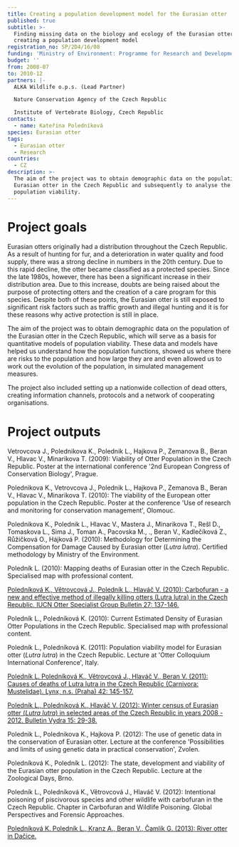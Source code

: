 ```yaml
---
title: Creating a population development model for the Eurasian otter
published: true
subtitle: >-
  Finding missing data on the biology and ecology of the Eurasian otter:
  creating a population development model
registration_no: SP/2D4/16/08
funding: 'Ministry of Environment: Programme for Research and Development'
budget: ''
from: 2008-07
to: 2010-12
partners: |-
  ALKA Wildlife o.p.s. (Lead Partner)

  Nature Conservation Agency of the Czech Republic

  Institute of Vertebrate Biology, Czech Republic
contacts:
  - name: Kateřina Poledníková
species: Eurasian otter
tags:
  - Eurasian otter
  - Research
countries:
  - CZ
description: >-
  The aim of the project was to obtain demographic data on the population of the
  Eurasian otter in the Czech Republic and subsequently to analyse the
  population viability.
---
```

# Project goals

Eurasian otters originally had a distribution throughout the Czech Republic. As a result of hunting for fur, and a deterioration in water quality and food supply, there was a strong decline in numbers in the 20th century. Due to this rapid decline, the otter became classified as a protected species. Since the late 1980s, however, there has been a significant increase in their distribution area. Due to this increase, doubts are being raised about the purpose of protecting otters and the creation of a care program for this species. Despite both of these points, the Eurasian otter is still exposed to significant risk factors such as traffic growth and illegal hunting and it is for these reasons why active protection is still in place. 

The aim of the project was to obtain demographic data on the population of the Eurasian otter in the Czech Republic, which will serve as a basis for quantitative models of population viability. These data and models have helped us understand how the population functions, showed us where there are risks to the population and how large they are and even allowed us to work out the evolution of the population, in simulated management measures.

The project also included setting up a nationwide collection of dead otters, creating information channels, protocols and a network of cooperating organisations.

# Project outputs

Vetrovcova J., Polednikova K., Polednik L., Hajkova P., Zemanova B., Beran V., Hlavac V., Minarikova T. (2009): Viability of Otter Population in the Czech Republic. Poster at the international conference '2nd European Congress of Conservation Biology', Prague.

Polednikova K., Vetrovcova J., Polednik L., Hajkova P., Zemanova B., Beran V., Hlavac V., Minarikova T. (2010): The viability of the European otter population in the Czech Republic. Poster at the conference 'Use of research and monitoring for conservation management', Olomouc.

Polednikova K., Polednik L., Hlavac V., Mastera J., Minarikova T., Rešl D., Tomaskova L., Sima J., Toman A., Pacovska M., ., Beran V., Kadlečíková Z., Růžičková O., Hájková P. (2010): Methodology for Determining the Compensation for Damage Caused by Eurasian otter (_Lutra lutra_). Certified methodology by Ministry of the Environment.

Poledník L. (2010): Mapping deaths of Eurasian otter in the Czech Republic. Specialised map with professional content.

[Poledníková K., Větrovcová J., Poledník L., Hlaváč V. (2010): Carbofuran - a new and effective method of illegally killing otters (Lutra lutra) in the Czech Republic. IUCN Otter Specialist Group Bulletin 27: 137-146.](/media/Polednikova_et_al_2010.pdf)

Poledník L., Poledníková K. (2010): Current Estimated Density of Eurasian Otter Populations in the Czech Republic. Specialised map with professional content.

Poledník L., Poledníková K. (2011): Population viability model for Eurasian otter (_Lutra lutra_) in the Czech Republic. Lecture at 'Otter Colloquium International Conference', Italy.

[Poledník L. Poledníková K., Větrovcová J., Hlaváč V., Beran V. (2011): Causes of deaths of Lutra lutra in the Czech Republic (Carnivora: Mustelidae). Lynx, n.s. (Praha) 42: 145-157.](/media/Lynx_2011_145-157_Poledník.pdf)

[Poledník L., Poledníková K., Hlaváč V. (2012): ](/media/Polednik%20etal%2029_38.pdf)[Winter census of Eurasian otter (_Lutra lutra_) in selected areas of the Czech Republic in years 2008 - 2012. Bulletin Vydra 15: 29-38.](/media/Polednik%20etal%2029_38.pdf)

Polednik L., Polednikova K., Hajkova P. (2012): The use of genetic data in the conservation of Eurasian otter. Lecture at the conference 'Possibilities and limits of using genetic data in practical conservation', Zvolen.

Poledníková K., Poledník L. (2012): The state, development and viability of the Eurasian otter population in the Czech Republic. Lecture at the Zoological Days, Brno.

Poledník L., Poledníková K., Větrovcová J., Hlaváč V. (2012): Intentional poisoning of piscivorous species and other wildlife with carbofuran in the Czech Republic. Chapter in Carbofuran and Wildlife Poisoning. Global Perspectives and Forensic Approaches.

[Poledníková K. Poledník L., Kranz A., Beran V., Čamlík G. (2013): River otter in Dačice.](/media/Dačicko_11_polednikova_vydra.pdf)
